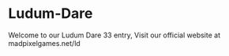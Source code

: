 # Ludum-Dare
Welcome to our Ludum Dare 33 entry, Visit our official website at madpixelgames.net/ld
